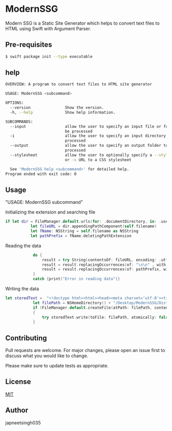 # ModernSSG
 Modern SSG is a Static Site Generator which helps to convert text files to HTML using Swift with Argument Parser.

## Pre-requisites
```bash
$ swift package init --type executable
```

## help
```bash
OVERVIEW: A program to convert text files to HTML site generator

USAGE: ModernSSG <subcommand>

OPTIONS:
  --version               Show the version.
  -h, --help              Show help information.

SUBCOMMANDS:
  --input                 allow the user to specify an input file or folder to
                          be processed
  -i                      allow the user to specify an input directory to be
                          processed
  --output                allow the user to specify an output folder to be
                          processed
  --stylesheet            allow the user to optionally specify a --stylesheet
                          or -s URL to a CSS stylesheet 

  See 'ModernSSG help <subcommand>' for detailed help.
Program ended with exit code: 0
```

## Usage
"USAGE: ModernSSG subcommand"

 Initializing the extension and searching file

 ```Swift
if let dir = FileManager.default.urls(for: .documentDirectory, in: .userDomainMask).first {
            let fileURL = dir.appendingPathComponent(self.filename)
            let fName: NSString = self.filename as NSString
            let pathPrefix = fName.deletingPathExtension
```            

Reading the data
```Swift
            do {
                result = try String(contentsOf: fileURL, encoding: .utf8)
                result = result.replacingOccurrences(of: "\n\n" , with: "<p>", options: .regularExpression)
                result = result.replacingOccurrences(of: pathPrefix, with: "")
            }
            catch {print("Error in reading data")}
```
Writing the data
```Swift
let storedText =  "<!doctype html><html><head><meta charset='utf-8'><title>" + pathPrefix + "</title><meta name='viewport' content='width=device-width', initial-scale=1'></head><body><h1>" + pathPrefix + "</h1>" + result + "</body></html>";
            let filePath = NSHomeDirectory() + "/Desktop/ModernSSG/Dist/" + pathPrefix + ".HTML"
            if (FileManager.default.createFile(atPath: filePath, contents: nil, attributes: nil))
            {
                try storedText.write(toFile: filePath, atomically: false, encoding: .utf8)
            }
```
## Contributing
Pull requests are welcome. For major changes, please open an issue first to discuss what you would like to change.

Please make sure to update tests as appropriate.

## License
[MIT](https://choosealicense.com/licenses/mit/)

## Author
japneetsingh035
